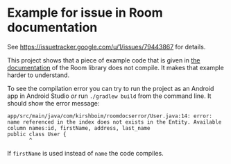 # Example for issue in Room documentation

See https://issuetracker.google.com/u/1/issues/79443867 for details.

This project shows that a piece of example code that is given in
[the documentation](https://developer.android.com/training/data-storage/room/defining-data#indices-uniqueness)
of the Room library does not compile. It makes that example harder to understand.

To see the compilation error you can try to run the project as an Android app in Android Studio *or* run
`./gradlew build` from the command line. It should show the error message:
```
app/src/main/java/com/kirshboim/roomdocserror/User.java:14: error: name referenced in the index does not exists in the Entity. Available column names:id, firstName, address, last_name
public class User {
       ^
```
If `firstName` is used instead of `name` the code compiles.